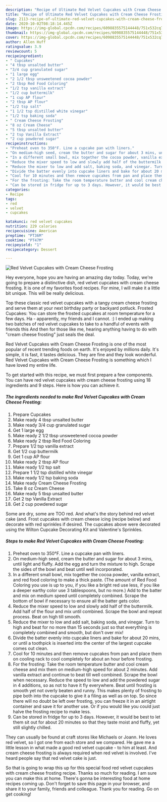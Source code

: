 ```yaml
---
description: "Recipe of Ultimate Red Velvet Cupcakes with Cream Cheese Frosting"
title: "Recipe of Ultimate Red Velvet Cupcakes with Cream Cheese Frosting"
slug: 2113-recipe-of-ultimate-red-velvet-cupcakes-with-cream-cheese-frosting
date: 2020-10-02T08:18:14.445Z
image: https://img-global.cpcdn.com/recipes/6098835575144448/751x532cq70/red-velvet-cupcakes-with-cream-cheese-frosting-recipe-main-photo.jpg
thumbnail: https://img-global.cpcdn.com/recipes/6098835575144448/751x532cq70/red-velvet-cupcakes-with-cream-cheese-frosting-recipe-main-photo.jpg
cover: https://img-global.cpcdn.com/recipes/6098835575144448/751x532cq70/red-velvet-cupcakes-with-cream-cheese-frosting-recipe-main-photo.jpg
author: Allen Huff
ratingvalue: 3.9
reviewcount: 5
recipeingredient:
- " Cupcakes"
- "4 tbsp unsalted butter"
- "3/4 cup granulated sugar"
- "1 large egg"
- "2 1/2 tbsp unsweetened cocoa powder"
- "2 tbsp Red Food Coloring"
- "1/2 tsp vanilla extract"
- "1/2 cup buttermilk"
- "1 cup AP flour"
- "2 tbsp AP flour"
- "1/2 tsp salt"
- "1 1/2 tsp distilled white vinegar"
- "1/2 tsp baking soda"
- " Cream Cheese Frosting"
- "8 oz Cream Cheese"
- "5 tbsp unsalted butter"
- "2 tsp Vanilla Extract"
- "2 cup powdered sugar"
recipeinstructions:
- "Preheat oven to 350°F. Line a cupcake pan with liners."
- "On medium-high seed, cream the butter and sugar for about 3 mins, until light and fluffy. Add the egg and turn the mixture to high. Scrape the sides of the bowl and beat until well incorporated."
- "In a different small bowl, mix together the cocoa powder, vanilla extract, and red food coloring to make a thick paste. (The amount of Red Food Coloring you use is up to you, if you like a bright red use less, if you like a deeper earthy color use 3 tablespoons, but no more.) Add to the batter and mix on medium speed until completely combined. Scrape the bottom of bowl if necessary to ensure all the batter gets color."
- "Reduce the mixer speed to low and slowly add half of the buttermilk. Add half of the flour and mix until combined. Scrape the bowl and repeat process. Beat on high till smooth."
- "Reduce the mixer to low and add salt, baking soda, and vinegar. Turn to high and beat for no more than 15 seconds just so that everything is completely combined and smooth, but don&#39;t over mix!"
- "Divide the batter evenly into cupcake liners and bake for about 20 mins, or until a toothpick is inserted into the center of the largest cupcake comes out clean."
- "Cool for 10 minutes and then remove cupcakes from pan and place them on cooling rack to cool completely for about an hour before frosting."
- "For the frosting: Take the room temperature butter and cool cream cheese and mix them on medium-high speed for about 2 minutes. Add vanilla extract and continue to beat till well combined. Scrape the bowl when necessary. Reduce the speed to low and add the powdered sugar in 4 additions, so as not to have it fly everywhere. Beat until frosting is smooth yet not overly beaten and runny. This makes plenty of frosting to pipe both into the cupcake to give it a filing as well as on top. So since there will no doubt be left over frosting, you can freeze it in an airtight container and save it for another use. Or if you would like you could just halve the frosting recipe to make less."
- "Can be stored in fridge for up to 3 days. However, it would be best to let them sit out for about 20 minutes so that they taste moist and fluffy, yet still slightly chilled."
categories:
- Recipe
tags:
- red
- velvet
- cupcakes

katakunci: red velvet cupcakes 
nutrition: 229 calories
recipecuisine: American
preptime: "PT36M"
cooktime: "PT47M"
recipeyield: "1"
recipecategory: Dessert

---
```



![Red Velvet Cupcakes with Cream Cheese Frosting](https://img-global.cpcdn.com/recipes/6098835575144448/751x532cq70/red-velvet-cupcakes-with-cream-cheese-frosting-recipe-main-photo.jpg)

Hey everyone, hope you are having an amazing day today. Today, we're going to prepare a distinctive dish, red velvet cupcakes with cream cheese frosting. It is one of my favorites food recipes. For mine, I will make it a little bit unique. This will be really delicious.

Top these classic red velvet cupcakes with a tangy cream cheese frosting and serve them at your next birthday party or backyard potluck. Frosted Cupcakes: You can store the frosted cupcakes at room temperature for a few days. Ha - apparently, my friends and I cannot. :) I ended up making two batches of red velvet cupcakes to take to a handful of events with friends this And then for those like me, hearing anything having to do with &#34;cream cheese frosting&#34; just seals the deal.

Red Velvet Cupcakes with Cream Cheese Frosting is one of the most popular of recent trending foods on earth. It's enjoyed by millions daily. It's simple, it is fast, it tastes delicious. They are fine and they look wonderful. Red Velvet Cupcakes with Cream Cheese Frosting is something which I have loved my entire life.


To get started with this recipe, we must first prepare a few components. You can have red velvet cupcakes with cream cheese frosting using 18 ingredients and 9 steps. Here is how you can achieve it.

<!--inarticleads1-->

##### The ingredients needed to make Red Velvet Cupcakes with Cream Cheese Frosting:

1. Prepare  Cupcakes
1. Make ready 4 tbsp unsalted butter
1. Make ready 3/4 cup granulated sugar
1. Get 1 large egg
1. Make ready 2 1/2 tbsp unsweetened cocoa powder
1. Make ready 2 tbsp Red Food Coloring
1. Prepare 1/2 tsp vanilla extract
1. Get 1/2 cup buttermilk
1. Get 1 cup AP flour
1. Make ready 2 tbsp AP flour
1. Make ready 1/2 tsp salt
1. Prepare 1 1/2 tsp distilled white vinegar
1. Make ready 1/2 tsp baking soda
1. Make ready  Cream Cheese Frosting
1. Take 8 oz Cream Cheese
1. Make ready 5 tbsp unsalted butter
1. Get 2 tsp Vanilla Extract
1. Get 2 cup powdered sugar


Some are dry, some are TOO red. And what&#39;s the story behind red velvet cake (and. Frost cupcakes with cream cheese icing (recipe below) and decorate with red sprinkles if desired. The cupcakes above were decorated using the Wilton Cupcake Decorating Kit and Valentine&#39;s Sprinkles. 

<!--inarticleads2-->

##### Steps to make Red Velvet Cupcakes with Cream Cheese Frosting:

1. Preheat oven to 350°F. Line a cupcake pan with liners.
1. On medium-high seed, cream the butter and sugar for about 3 mins, until light and fluffy. Add the egg and turn the mixture to high. Scrape the sides of the bowl and beat until well incorporated.
1. In a different small bowl, mix together the cocoa powder, vanilla extract, and red food coloring to make a thick paste. (The amount of Red Food Coloring you use is up to you, if you like a bright red use less, if you like a deeper earthy color use 3 tablespoons, but no more.) Add to the batter and mix on medium speed until completely combined. Scrape the bottom of bowl if necessary to ensure all the batter gets color.
1. Reduce the mixer speed to low and slowly add half of the buttermilk. Add half of the flour and mix until combined. Scrape the bowl and repeat process. Beat on high till smooth.
1. Reduce the mixer to low and add salt, baking soda, and vinegar. Turn to high and beat for no more than 15 seconds just so that everything is completely combined and smooth, but don&#39;t over mix!
1. Divide the batter evenly into cupcake liners and bake for about 20 mins, or until a toothpick is inserted into the center of the largest cupcake comes out clean.
1. Cool for 10 minutes and then remove cupcakes from pan and place them on cooling rack to cool completely for about an hour before frosting.
1. For the frosting: Take the room temperature butter and cool cream cheese and mix them on medium-high speed for about 2 minutes. Add vanilla extract and continue to beat till well combined. Scrape the bowl when necessary. Reduce the speed to low and add the powdered sugar in 4 additions, so as not to have it fly everywhere. Beat until frosting is smooth yet not overly beaten and runny. This makes plenty of frosting to pipe both into the cupcake to give it a filing as well as on top. So since there will no doubt be left over frosting, you can freeze it in an airtight container and save it for another use. Or if you would like you could just halve the frosting recipe to make less.
1. Can be stored in fridge for up to 3 days. However, it would be best to let them sit out for about 20 minutes so that they taste moist and fluffy, yet still slightly chilled.


They can usually be found at craft stores like Michaels or Joann. He loves red velvet, so I got one from each store and we compared. He gave me a little lesson in what made a good red velvet cupcake - to him at least. And cream cheese frosting is always required when red velvet is involved. I&#39;ve heard people say that red velvet cake is just. 

So that is going to wrap this up for this special food red velvet cupcakes with cream cheese frosting recipe. Thanks so much for reading. I am sure you can make this at home. There's gonna be interesting food at home recipes coming up. Don't forget to save this page in your browser, and share it to your family, friends and colleague. Thank you for reading. Go on get cooking!

